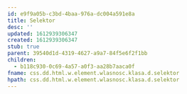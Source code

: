 ```yaml
---
id: e9f9a05b-c3bd-4baa-976a-dc004a591e8a
title: Selektor
desc: ''
updated: 1612939306347
created: 1612939306347
stub: true
parent: 39540d1d-4319-4627-a9a7-84f5e6f2f1bb
children:
  - b118c930-0c69-4a57-a0f3-aa28b7aaca0f
fname: css.dd.html.w.element.wlasnosc.klasa.d.selektor
hpath: css.dd.html.w.element.wlasnosc.klasa.d.selektor
---
```



